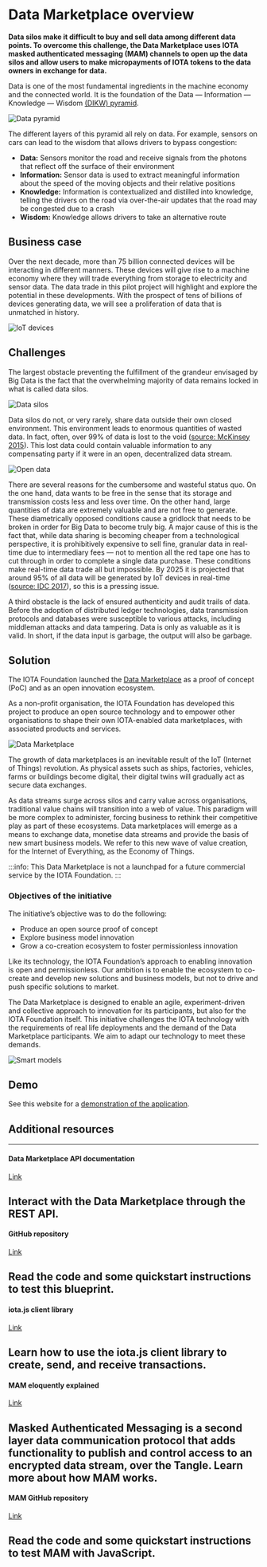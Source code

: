 # Data Marketplace overview

**Data silos make it difficult to buy and sell data among different data points. To overcome this challenge, the Data Marketplace uses IOTA masked authenticated messaging (MAM) channels to open up the data silos and allow users to make micropayments of IOTA tokens to the data owners in exchange for data.**

Data is one of the most fundamental ingredients in the machine economy and the connected world. It is the foundation of the Data — Information — Knowledge — Wisdom [(DIKW) pyramid](https://en.wikipedia.org/wiki/DIKW_pyramid).

![Data pyramid](../images/data-marketplace-otr-updates.png)

The different layers of this pyramid all rely on data. For example, sensors on cars can lead to the wisdom that allows drivers to bypass congestion:

* **Data:** Sensors monitor the road and receive signals from the photons that reflect off the surface of their environment
* **Information:** Sensor data is used to extract meaningful information about the speed of the moving objects and their relative positions
* **Knowledge:** Information is contextualized and distilled into knowledge, telling the drivers on the road via over-the-air ​updates that the road may be congested due to a crash
* **Wisdom:** Knowledge allows drivers to take an alternative route

## Business case

Over the next decade, more than 75 billion connected devices will be interacting in different manners. These devices will give rise to a machine economy where they will trade everything from storage to electricity and sensor data. The data trade in this pilot project will highlight and explore the potential in these developments. With the prospect of tens of billions of devices generating data, we will see a proliferation of data that is unmatched in history.

![IoT devices](../images/data-marketplace-iot-stats.png)

## Challenges

The largest obstacle preventing the fulfillment of the grandeur envisaged by Big Data is the fact that the overwhelming majority of data remains locked in what is called data silos.

![Data silos](../images/data-marketplace-data-silos.png)

Data silos do not, or very rarely, share data outside their own closed environment. This environment leads to enormous quantities of wasted data. In fact, often, over 99% of data is lost to the void ([source: McKinsey 2015](https://www.mckinsey.com/mgi/overview/in-the-news/by-2025-internet-of-things-applications-could-have-11-trillion-impact)). This lost data could contain valuable information to any compensating party if it were in an open, decentralized data stream.

![Open data](../images/data-marketplace-open-data.png)

There are several reasons for the cumbersome and wasteful status quo. On the one hand, data wants to be free in the sense that its storage and transmission costs less and less over time. On the other hand, large quantities of data are extremely valuable and are not free to generate. These diametrically opposed conditions cause a gridlock that needs to be broken in order for Big Data to become truly big. A major cause of this is the fact that, while data sharing is becoming cheaper from a technological perspective, it is prohibitively expensive to sell fine, granular data in real-time due to intermediary fees — not to mention all the red tape one has to cut through in order to complete a single data purchase. These conditions make real-time data trade all but impossible. By 2025 it is projected that around 95% of all data will be generated by IoT devices in real-time ([source: IDC 2017](https://www.seagate.com/files/www-content/our-story/trends/files/idc-seagate-dataage-whitepaper.pdf)), so this is a pressing issue.

A third obstacle is the lack of ensured authenticity and audit trails of data. Before the adoption of distributed ledger technologies, data transmission protocols and databases were susceptible to various attacks, including middleman attacks and data tampering. Data is only as valuable as it is valid. In short, if the data input is garbage, the output will also be garbage.

## Solution

The IOTA Foundation launched the [Data Marketplace](https://data.iota.org) as a proof of concept (PoC) and as an open innovation ecosystem.

As a non-profit organisation, the IOTA Foundation has developed this project to produce an open source technology and to empower other organisations to shape their own IOTA-enabled data marketplaces, with associated products and services.

![Data Marketplace](../images/data-marketplace.png)

The growth of data marketplaces is an inevitable result of the IoT (Internet of Things) revolution. As physical assets such as ships, factories, vehicles, farms or buildings become digital, their digital twins will gradually act as secure data exchanges.

As data streams surge across silos and carry value across organisations, traditional value chains will transition into a web of value. This paradigm will be more complex to administer, forcing business to rethink their competitive play as part of these ecosystems. Data marketplaces will emerge as a means to exchange data, monetise data streams and provide the basis of new smart business models. We refer to this new wave of value creation, for the Internet of Everything, as the Economy of Things.

:::info:
This Data Marketplace is not a launchpad for a future commercial service by the IOTA Foundation.
:::

### Objectives of the initiative

The initiative’s objective was to do the following:

* Produce an open source proof of concept
* Explore business model innovation
* Grow a co-creation ecosystem to foster permissionless innovation

Like its technology, the IOTA Foundation’s approach to enabling innovation is open and permissionless. Our ambition is to enable the ecosystem to co-create and develop new solutions and business models, but not to drive and push specific solutions to market.

The Data Marketplace is designed to enable an agile, experiment-driven and collective approach to innovation for its participants, but also for the IOTA Foundation itself. This initiative challenges the IOTA technology with the requirements of real life deployments and the demand of the Data Marketplace participants. We aim to adapt our technology to meet these demands.

![Smart models](../images/data-marketplace-smart-models.png)

## Demo

See this website for a [demonstration of the application](https://data.iota.org/).

## Additional resources

---------------
#### Data Marketplace API documentation ####
[Link](https://data.iota.org/static/docs)

Interact with the Data Marketplace through the REST API.
---
#### GitHub repository ####
[Link](https://github.com/iotaledger/data-marketplace)

Read the code and some quickstart instructions to test this blueprint.
---
#### iota.js client library ####
[Link](root://iota-js/0.1/README.md)

Learn how to use the iota.js client library to create, send, and receive transactions.
---
#### MAM eloquently explained ####
[Link](https://blog.iota.org/introducing-masked-authenticated-messaging-e55c1822d50e)

Masked Authenticated Messaging is a second layer data communication protocol that adds functionality to publish and control access to an encrypted data stream, over the Tangle. Learn more about how MAM works.
---
#### MAM GitHub repository ####
[Link](https://github.com/iotaledger/mam.client.js)

Read the code and some quickstart instructions to test MAM with JavaScript.
---------------
